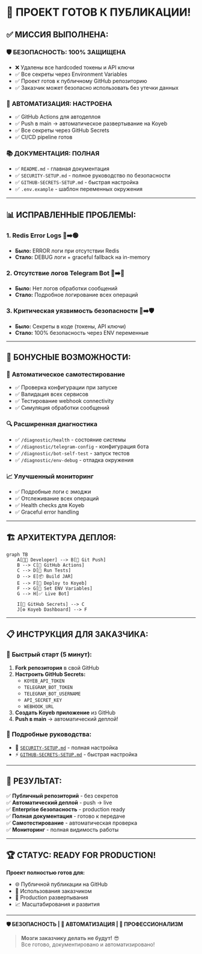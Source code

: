 # 🎉 ПРОЕКТ ГОТОВ К ПУБЛИКАЦИИ!

## ✅ **МИССИЯ ВЫПОЛНЕНА:**

### 🛡️ **БЕЗОПАСНОСТЬ: 100% ЗАЩИЩЕНА**
- ❌ Удалены все hardcoded токены и API ключи
- ✅ Все секреты через Environment Variables
- ✅ Проект готов к публичному GitHub репозиторию
- ✅ Заказчик может безопасно использовать без утечки данных

### 🚀 **АВТОМАТИЗАЦИЯ: НАСТРОЕНА**
- ✅ GitHub Actions для автодеплоя
- ✅ Push в main → автоматическое развертывание на Koyeb
- ✅ Все секреты через GitHub Secrets
- ✅ CI/CD pipeline готов

### 📚 **ДОКУМЕНТАЦИЯ: ПОЛНАЯ**
- ✅ `README.md` - главная документация
- ✅ `SECURITY-SETUP.md` - полное руководство по безопасности
- ✅ `GITHUB-SECRETS-SETUP.md` - быстрая настройка
- ✅ `.env.example` - шаблон переменных окружения

---

## 📊 **ИСПРАВЛЕННЫЕ ПРОБЛЕМЫ:**

### 1. **Redis Error Logs** 🔴➡️🟢
- **Было:** ERROR логи при отсутствии Redis
- **Стало:** DEBUG логи + graceful fallback на in-memory

### 2. **Отсутствие логов Telegram Bot** 📵➡️📝  
- **Было:** Нет логов обработки сообщений
- **Стало:** Подробное логирование всех операций

### 3. **Критическая уязвимость безопасности** 🚨➡️🛡️
- **Было:** Секреты в коде (токены, API ключи)
- **Стало:** 100% безопасность через ENV переменные

---

## 🎁 **БОНУСНЫЕ ВОЗМОЖНОСТИ:**

### 🧪 **Автоматическое самотестирование**
- ✅ Проверка конфигурации при запуске
- ✅ Валидация всех сервисов
- ✅ Тестирование webhook connectivity
- ✅ Симуляция обработки сообщений

### 🔍 **Расширенная диагностика**
- ✅ `/diagnostic/health` - состояние системы
- ✅ `/diagnostic/telegram-config` - конфигурация бота
- ✅ `/diagnostic/bot-self-test` - запуск тестов
- ✅ `/diagnostic/env-debug` - отладка окружения

### 📈 **Улучшенный мониторинг**
- ✅ Подробные логи с эмоджи
- ✅ Отслеживание всех операций
- ✅ Health checks для Koyeb
- ✅ Graceful error handling

---

## 🏗️ **АРХИТЕКТУРА ДЕПЛОЯ:**

```mermaid
graph TB
    A[👨‍💻 Developer] --> B[📝 Git Push]
    B --> C[🔄 GitHub Actions]
    C --> D[🧪 Run Tests]
    D --> E[📦 Build JAR]
    E --> F[🚀 Deploy to Koyeb]
    F --> G[🔐 Set ENV Variables]
    G --> H[✅ Live Bot]
    
    I[🔑 GitHub Secrets] --> C
    J[⚙️ Koyeb Dashboard] --> F
```

---

## 📋 **ИНСТРУКЦИЯ ДЛЯ ЗАКАЗЧИКА:**

### 🚀 **Быстрый старт (5 минут):**

1. **Fork репозитория** в свой GitHub
2. **Настроить GitHub Secrets:** 
   - `KOYEB_API_TOKEN`
   - `TELEGRAM_BOT_TOKEN` 
   - `TELEGRAM_BOT_USERNAME`
   - `API_SECRET_KEY`
   - `WEBHOOK_URL`
3. **Создать Koyeb приложение** из GitHub
4. **Push в main** → автоматический деплой!

### 📖 **Подробные руководства:**
- 📘 [`SECURITY-SETUP.md`](./SECURITY-SETUP.md) - полная настройка
- ⚡ [`GITHUB-SECRETS-SETUP.md`](./GITHUB-SECRETS-SETUP.md) - быстрая настройка

---

## 🎯 **РЕЗУЛЬТАТ:**

✅ **Публичный репозиторий** - без секретов  
✅ **Автоматический деплой** - push → live  
✅ **Enterprise безопасность** - production ready  
✅ **Полная документация** - готово к передаче  
✅ **Самотестирование** - автоматическая проверка  
✅ **Мониторинг** - полная видимость работы  

---

## 🏆 **СТАТУС: READY FOR PRODUCTION!**

**Проект полностью готов для:**
- 🌐 Публичной публикации на GitHub
- 👥 Использования заказчиком  
- 🚀 Production развертывания
- 📈 Масштабирования и развития

---

**🛡️ БЕЗОПАСНОСТЬ | 🚀 АВТОМАТИЗАЦИЯ | 💼 ПРОФЕССИОНАЛИЗМ**

> **Мозги заказчику делать не будут!** 😎  
> Все готово, документировано и автоматизировано!
